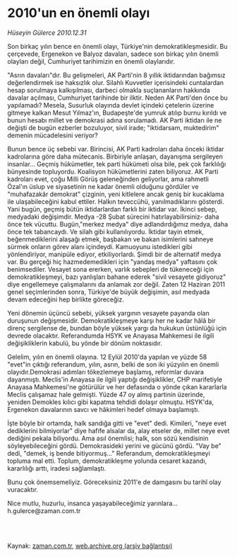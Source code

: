 # 2010'un en önemli olayı

*Hüseyin Gülerce 2010.12.31*

<td class="columnist-detail">
<p>Son birkaç yılın bence en önemli olayı, Türkiye'nin demokratikleşmesidir. Bu çerçevede, Ergenekon ve Balyoz davaları, sadece son birkaç yılın önemli olayları değil, Cumhuriyet tarihimizin en önemli olaylarıdır.</p>
<p>
<div id="haberMetinDiv">
<p>"Asrın davaları"dır. Bu gelişmeleri, AK Parti'nin 8 yıllık iktidarından bağımsız değerlendirmek ise haksızlık olur. Silahlı Kuvvetler içerisindeki cuntalardan hesap sorulmaya kalkışılması, darbeci olmakla suçlananların hakkında davalar açılması, Cumhuriyet tarihinde bir ilktir. Neden AK Parti'den önce bu yapılamadı? Mesela, Susurluk olayında devlet içindeki çetelerin üzerine gitmeye kalkan Mesut Yılmaz'ın, Budapeşte'de yumruk atılıp burnu kırıldı ve bunun hesabı millet ve demokrasi adına sorulamadı. AK Parti iktidarı ile ne değişti de bugün ezberler bozuluyor, sivil irade; "iktidarsam, muktedirim" demenin mücadelesini veriyor?
<p>Bunun bence üç sebebi var. Birincisi, AK Parti kadroları daha önceki iktidar kadrolarına göre daha mütecanis. Birbiriyle anlaşan, dayanışma sergileyen insanlar... Geçmiş hükümetler, tek parti hükümeti olsa bile, pek çok farklılığı bünyesinde topluyordu. Koalisyon hükümetlerini zaten biliyoruz. AK Parti kadroları evet, çoğu Milli Görüş geleneğinden geliyorlar, ama rahmetli Özal'ın üslup ve siyasetinin ne kadar önemli olduğunu gördüler ve "muhafazakâr demokrat" çizginin, yeni kitlelere ancak geniş bir kucaklama ile ulaşabileceğini kabul ettiler. Halkın teveccühü, yanılmadıklarını gösterdi. Yani bugün, geçmiş bütün iktidarlardan farklı bir iktidar var. İkinci sebep, medyadaki değişimdir. Medya -28 Şubat sürecini hatırlayabilirsiniz- daha önce tek vücuttu. Bugün,"merkez medya" diye adlandırdığımız medya, daha önce tek tabancaydı. Ve silah gibi kullanılıyordu. İktidar tayin etmek, beğenmediklerini alaşağı etmek, başbakan ve bakan isimlerini sahneye sürmek onların görev alanı içindeydi. Kamuoyunu istedikleri gibi yönlendiriyor, manipüle ediyor, etkiliyorlardı. Şimdi bir de alternatif medya var. Bu gerçeği hiç hazmedemedikleri için "yandaş medya" yaftasını çok benimsediler. Vesayet sona ererken, varlık sebepleri de tükeneceği için demokratikleşmeyi, bazı yanlışları bahane ederek "sivil vesayete gidiyoruz" diye engellemeye çalışmalarını da anlamak zor değil. Zaten 12 Haziran 2011 genel seçimlerinden sonra, Türkiye'de büyük değişimin, asıl medyada devam edeceğini hep birlikte göreceğiz.
<p>Yeni dönemin üçüncü sebebi, yüksek yargının vesayete payanda olan duruşunun değişmesidir. Demokratikleşmeye karşı her ne kadar hâlâ bir direnç sergilense de, bundan böyle yüksek yargı da hukukun üstünlüğü için devrede olacaktır. Referandumda HSYK ve Anayasa Mahkemesi ile ilgili değişikliklerin kabulü, bu yönde bir dönüm noktasıdır.
<p>Gelelim, yılın en önemli olayına. 12 Eylül 2010'da yapılan ve yüzde 58 "evet"in çıktığı referandum, yılın, asrın, belki de son iki yüzyılın en önemli olayıdır.Demokrasi adımları tökezlemeye başlamış, reformlar duvara dayanmıştı. Meclis'in Anayasa ile ilgili yaptığı değişiklikler, CHP marifetiyle Anayasa Mahkemesi'ne götürülür ve her defasında o yönde çıkan kararlarla Meclis çalışamaz hale gelmişti. Yüzde 47 oy almış partinin üzerinde, yeniden Demokles kılıcı gibi kapatma tehdidi dolaşır olmuştu. HSYK'da, Ergenekon davalarının savcı ve hâkimleri hedef olmaya başlamıştı.
<p>İşte böyle bir ortamda, halk sandığa gitti ve "evet" dedi. Kimileri, "neye evet dediklerini bilmiyorlar" diye hafife alsalar da, alay etseler de, millet neye evet dediğini pekala biliyordu. Ama asıl önemlisi; halk, son sözü kendisinin söyleyebileceğini gördü. Demokrasideki yerini ve gücünü gördü. "Vay be" dedi, "demek, iş bende bitiyormuş..." Referandum, demokratikleşmeyi topluma mal etti. Toplum, demokratikleşme yolunda cesaret kazandı, kararlılığı arttı, iradesi sağlamlaştı.
<p>Bunu çok önemsemeliyiz. Göreceksiniz 2011'e de damgasını bu tarihî olay vuracaktır.
<p>Nice mutlu, huzurlu, insanca yaşayabileceğimiz yarınlara... h.gulerce@zaman.com.tr</p></p></p></p></p></p></p></div>
</p>


<p><br>
		 </br></p></td>

Kaynak: [zaman.com.tr](http://zaman.com.tr/yazar.do?yazino=1072336), [web.archive.org (arşiv bağlantısı)](http://web.archive.org/web/20110307142741/http://www.zaman.com.tr:80/yazar.do?yazino=1072336)
